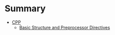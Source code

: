 # Summary

- [CPP](./cpp.md)
    - [Basic Structure and Preprocessor Directives](./basic_preproc.md)
